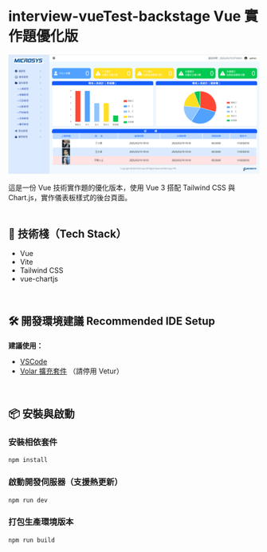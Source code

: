 # interview-vueTest-backstage   Vue 實作題優化版
![image](https://github.com/andrewye0128/interview-vueTest-backstage/blob/main/src/assets/interview-project-img.png?raw=true)

這是一份 Vue 技術實作題的優化版本，使用 Vue 3 搭配 Tailwind CSS 與 Chart.js，實作儀表板樣式的後台頁面。
<br/>
<br/>
## 🚀 技術棧（Tech Stack）
* Vue
* Vite
* Tailwind CSS
* vue-chartjs 
<br/>

## 🛠 開發環境建議 Recommended IDE Setup
**建議使用：**
* [VSCode](https://code.visualstudio.com/)
* [Volar 擴充套件](https://marketplace.visualstudio.com/items?itemName=Vue.volar) （請停用 Vetur）
  
<br/>

## 📦 安裝與啟動
### 安裝相依套件

```sh
npm install
```

### 啟動開發伺服器（支援熱更新）

```sh
npm run dev
```

### 打包生產環境版本

```sh
npm run build
```
